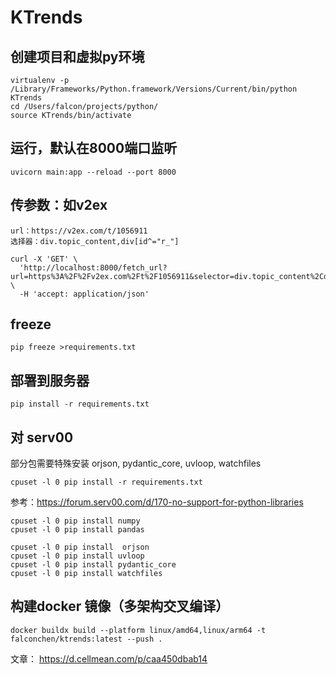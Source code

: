 #	KTrends

## 创建项目和虚拟py环境

```
virtualenv -p /Library/Frameworks/Python.framework/Versions/Current/bin/python KTrends
cd /Users/falcon/projects/python/
source KTrends/bin/activate
```

## 运行，默认在8000端口监听
```
uvicorn main:app --reload --port 8000
```

## 传参数：如v2ex

```
url：https://v2ex.com/t/1056911
选择器：div.topic_content,div[id^="r_"]
```

```
curl -X 'GET' \
  'http://localhost:8000/fetch_url?url=https%3A%2F%2Fv2ex.com%2Ft%2F1056911&selector=div.topic_content%2Cdiv%5Bid%5E%3D%22r_%22%5D' \
  -H 'accept: application/json'
  ```

## freeze

``` 
pip freeze >requirements.txt
```

## 部署到服务器
```
pip install -r requirements.txt
```

## 对 serv00
部分包需要特殊安装 orjson, pydantic_core, uvloop, watchfiles

```
cpuset -l 0 pip install -r requirements.txt

```

参考：<https://forum.serv00.com/d/170-no-support-for-python-libraries>
```
cpuset -l 0 pip install numpy
cpuset -l 0 pip install pandas

cpuset -l 0 pip install  orjson
cpuset -l 0 pip install uvloop
cpuset -l 0 pip install pydantic_core
cpuset -l 0 pip install watchfiles

```

## 构建docker 镜像（多架构交叉编译）

```
docker buildx build --platform linux/amd64,linux/arm64 -t falconchen/ktrends:latest --push .

```
文章：
<https://d.cellmean.com/p/caa450dbab14>
